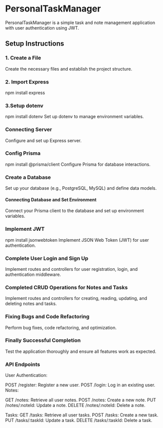 # PersonalTaskManager

PersonalTaskManager is a simple task and note management application with user authentication using JWT.

## Setup Instructions
### 1. Create a File
Create the necessary files and establish the project structure.

### 2. Import Express

npm install express

### 3.Setup dotenv

npm install dotenv
Set up dotenv to manage environment variables.

### Connecting Server

Configure and set up  Express server.

### Config Prisma
npm install @prisma/client
Configure Prisma for database interactions.

### Create a Database
Set up your database (e.g., PostgreSQL, MySQL) and define data models.

#### Connecting Database and Set Environment
Connect your Prisma client to the database and set up environment variables.

### Implement JWT

npm install jsonwebtoken
Implement JSON Web Token (JWT) for user authentication.

### Complete User Login and Sign Up
Implement routes and controllers for user registration, login, and authentication middleware.

### Completed CRUD Operations for Notes and Tasks
Implement routes and controllers for creating, reading, updating, and deleting notes and tasks.

### Fixing Bugs and Code Refactoring
Perform bug fixes, code refactoring, and optimization.

### Finally Successful Completion
Test the application thoroughly and ensure all features work as expected.

### API Endpoints
User Authentication:

POST /register: Register a new user.
POST /login: Log in an existing user.
Notes:

GET /notes: Retrieve all user notes.
POST /notes: Create a new note.
PUT /notes/:noteId: Update a note.
DELETE /notes/:noteId: Delete a note.

Tasks:
GET /tasks: Retrieve all user tasks.
POST /tasks: Create a new task.
PUT /tasks/:taskId: Update a task.
DELETE /tasks/:taskId: Delete a task.